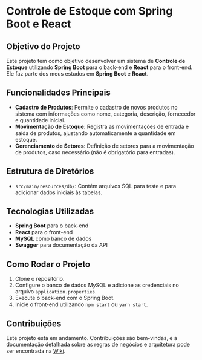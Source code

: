 # Controle de Estoque com Spring Boot e React

## Objetivo do Projeto

Este projeto tem como objetivo desenvolver um sistema de **Controle de Estoque** utilizando **Spring Boot** para o back-end e **React** para o front-end. Ele faz parte dos meus estudos em **Spring Boot** e **React**.

## Funcionalidades Principais

- **Cadastro de Produtos**: Permite o cadastro de novos produtos no sistema com informações como nome, categoria, descrição, fornecedor e quantidade inicial.
- **Movimentação de Estoque**: Registra as movimentações de entrada e saída de produtos, ajustando automaticamente a quantidade em estoque.
- **Gerenciamento de Setores**: Definição de setores para a movimentação de produtos, caso necessário (não é obrigatório para entradas).

## Estrutura de Diretórios

- `src/main/resources/db/`: Contém arquivos SQL para teste e para adicionar dados iniciais às tabelas.

## Tecnologias Utilizadas

- **Spring Boot** para o back-end
- **React** para o front-end
- **MySQL** como banco de dados
- **Swagger** para documentação da API

## Como Rodar o Projeto

1. Clone o repositório.
2. Configure o banco de dados MySQL e adicione as credenciais no arquivo `application.properties`.
3. Execute o back-end com o Spring Boot.
4. Inicie o front-end utilizando `npm start` ou `yarn start`.

## Contribuições

Este projeto está em andamento. Contribuições são bem-vindas, e a documentação detalhada sobre as regras de negócios e arquitetura pode ser encontrada na [Wiki](link_da_wiki).

